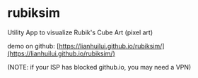 # rubiksim
Utility App to visualize Rubik's Cube Art (pixel art)

demo on github: [https://lianhuilui.github.io/rubiksim/](https://lianhuilui.github.io/rubiksim/)

(NOTE: if your ISP has blocked github.io, you may need a VPN)

